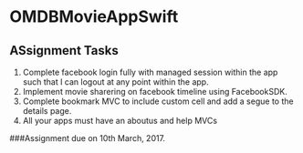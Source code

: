 # OMDBMovieAppSwift

## ASsignment Tasks
1. Complete facebook login fully with managed session within the app such that I can logout at any point within the app.
2. Implement movie sharering on facebook timeline using FacebookSDK.
3. Complete bookmark MVC to include custom cell and add a segue to the details page.
4. All your apps must have an aboutus and help MVCs

###Assignment due on 10th March, 2017.
